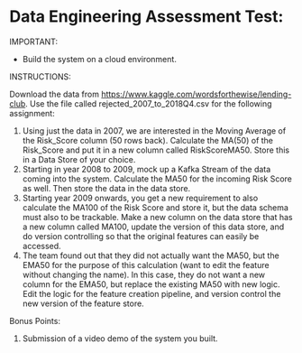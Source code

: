 # Data Engineering Assessment Test:

IMPORTANT:
- Build the system on a cloud environment.


INSTRUCTIONS:

Download the data from https://www.kaggle.com/wordsforthewise/lending-club. Use the file called rejected_2007_to_2018Q4.csv for the following assignment:
1. Using just the data in 2007, we are interested in the Moving Average of the Risk_Score column (50 rows back). Calculate the MA(50) of the Risk_Score and put it in a new column called RiskScoreMA50. Store this in a Data Store of your choice.
2. Starting in year 2008 to 2009, mock up a Kafka Stream of the data coming into the system. Calculate the MA50 for the incoming Risk Score as well. Then store the data in the data store.
3. Starting year 2009 onwards, you get a new requirement to also calculate the MA100 of the Risk Score and store it, but the data schema must also to be trackable. Make a new column on the data store that has a new column called MA100, update the version of this data store, and do version controlling so that the original features can easily be accessed.
4. The team found out that they did not actually want the MA50, but the EMA50 for the purpose of this calculation (want to edit the feature without changing the name). In this case, they do not want a new column for the EMA50, but replace the existing MA50 with new logic. Edit the logic for the feature creation pipeline, and version control the new version of the feature store.


Bonus Points:

1. Submission of a video demo of the system you built.

